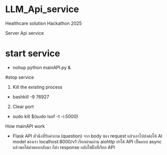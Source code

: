 # LLM_Api_service
Healthcare solution Hackathon 2025

Server Api service
# start service
 - nohup python mainAPI.py & 

#stop service
 1. Kill the existing process
  - bashkill -9 76927
 2. Clear port
  - sudo kill $(sudo lsof -t -i:5000)


How mainAPI work
- Flask API ตัวนึงที่รับคำถาม (question) จาก body ของ request แล้วเอาไปส่งต่อให้ AI model ของเรา  localhost:8000/v1 เรียกผ่านผ่าน aiohttp ทำให้ API เป็นแบบ async  แล้วพอได้คำตอบกลับมา ก็ส่ง response กลับให้ฝั่งที่เรียก API

